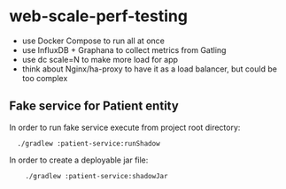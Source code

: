 web-scale-perf-testing
=================

- use Docker Compose to run all at once
- use InfluxDB + Graphana to collect metrics from Gatling
- use dc scale=N to make more load for app
- think about Nginx/ha-proxy to have it as a load balancer, but could be too complex


Fake service for Patient entity
------------------------

In order to run fake service execute from project root directory:

```
  ./gradlew :patient-service:runShadow
```

In order to create a deployable jar file:

```
    ./gradlew :patient-service:shadowJar
```
